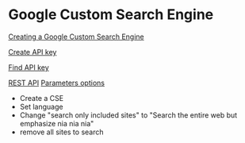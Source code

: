 # Google Custom Search Engine

[Creating a Google Custom Search Engine](https://developers.google.com/custom-search/docs/tutorial/creatingcse)

[Create API key](https://developers.google.com/console/help/new/#generatingdevkeys)

[Find API key](https://developers.google.com/custom-search/json-api/v1/introduction#identify_your_application_to_google_with_api_key)

[REST API](https://developers.google.com/custom-search/json-api/v1/using_rest)
[Parameters options](https://developers.google.com/custom-search/json-api/v1/reference/cse/list)

* Create a CSE
* Set language
* Change "search only included sites" to "Search the entire web but emphasize nia nia nia"
* remove all sites to search
